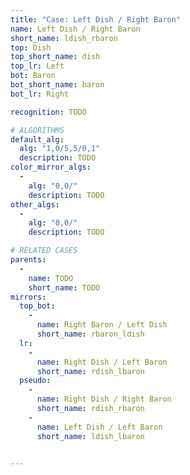 ```yaml
---
title: "Case: Left Dish / Right Baron"
name: Left Dish / Right Baron
short_name: ldish_rbaron
top: Dish
top_short_name: dish
top_lr: Left
bot: Baron
bot_short_name: baron
bot_lr: Right

recognition: TODO

# ALGORITHMS
default_alg:
  alg: "1,0/5,5/0,1"
  description: TODO
color_mirror_algs:
  -
    alg: "0,0/"
    description: TODO
other_algs:
  -
    alg: "0,0/"
    description: TODO

# RELATED CASES
parents:
  -
    name: TODO
    short_name: TODO
mirrors:
  top_bot:
    -
      name: Right Baron / Left Dish
      short_name: rbaron_ldish
  lr:
    -
      name: Right Dish / Left Baron
      short_name: rdish_lbaron
  pseudo:
    -
      name: Right Dish / Right Baron
      short_name: rdish_rbaron
    -
      name: Left Dish / Left Baron
      short_name: ldish_lbaron


---
```


